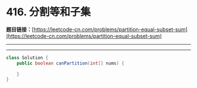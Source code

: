 # 416. 分割等和子集

**题目链接：**[https://leetcode-cn.com/problems/partition-equal-subset-sum](https://leetcode-cn.com/problems/partition-equal-subset-sum)

---

<Cards card="leetcode_416_partition-equal-subset-sum"></Cards>

---

```java
class Solution {
    public boolean canPartition(int[] nums) {
        
    }
}
```
